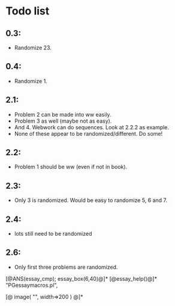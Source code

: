 # Todo list

## 0.3:
* Randomize 23.

## 0.4:
* Randomize 1.

## 2.1:

* Problem 2 can be made into ww easily.
* Problem 3 as well (maybe not as easy).
* And 4.  Webwork can do sequences.  Look at 2.2.2 as example.
* None of these appear to be randomized/different.  Do some!

## 2.2:
- Problem 1 should be ww (even if not in book).

## 2.3: 
- Only 3 is randomized.  Would be easy to randomize 5, 6 and 7.

## 2.4:
- lots still need to be randomized

## 2.6:
- Only first three problems are randomized.

[@ANS(essay_cmp); essay_box(6,40)@]* [@essay_help()@]*
"PGessaymacros.pl",

[@ image( "", width=>200 ) @]*